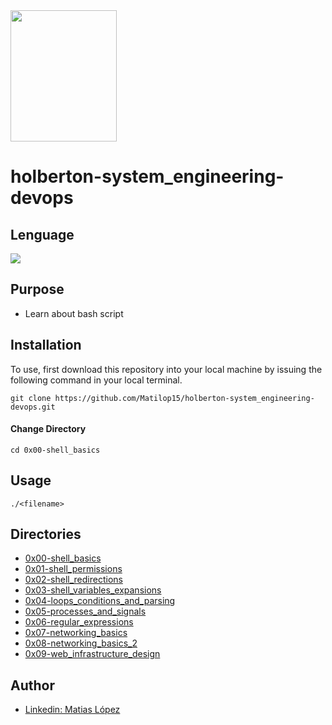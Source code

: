 <img src="https://blog.holbertonschool.com/wp-content/uploads/2020/04/unnamed-2.png" width="170" height="210">

# holberton-system_engineering-devops

## Lenguage
<img src="https://img.icons8.com/plasticine/50/000000/bash.png">

## Purpose

- Learn about bash script

## Installation
To use, first download  this repository into your local machine by issuing the following command in your local terminal. 
```
git clone https://github.com/Matilop15/holberton-system_engineering-devops.git
```

#### Change Directory
```
cd 0x00-shell_basics
```
## Usage
```
./<filename>
```

## Directories

- [0x00-shell_basics](https://github.com/Matilop15/holberton-system_engineering-devops/tree/master/0x00-shell_basics)
- [0x01-shell_permissions](https://github.com/Matilop15/holberton-system_engineering-devops/tree/master/0x01-shell_permissions)
- [0x02-shell_redirections](https://github.com/Matilop15/holberton-system_engineering-devops/tree/master/0x02-shell_redirections)
- [0x03-shell_variables_expansions](https://github.com/Matilop15/holberton-system_engineering-devops/tree/master/0x03-shell_variables_expansions)
- [0x04-loops_conditions_and_parsing](https://github.com/Matilop15/holberton-system_engineering-devops/tree/master/0x04-loops_conditions_and_parsing)
- [0x05-processes_and_signals](https://github.com/Matilop15/holberton-system_engineering-devops/tree/master/0x05-processes_and_signals)
- [0x06-regular_expressions](https://github.com/Matilop15/holberton-system_engineering-devops/tree/master/0x06-regular_expressions)
- [0x07-networking_basics](https://github.com/Matilop15/holberton-system_engineering-devops/tree/master/0x07-networking_basics)
- [0x08-networking_basics_2](https://github.com/Matilop15/holberton-system_engineering-devops/tree/master/0x08-networking_basics_2)
- [0x09-web_infrastructure_design](https://github.com/Matilop15/holberton-system_engineering-devops/tree/master/0x09-web_infrastructure_design)

## Author
- [Linkedin: Matias López](https://uy.linkedin.com/in/matias-l%C3%B3pez-777796194?trk=people-guest_people_search-card)

